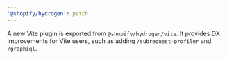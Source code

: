 ```yaml
---
'@shopify/hydrogen': patch
---
```


A new Vite plugin is exported from `@shopify/hydrogen/vite`. It provides DX improvements for Vite users, such as adding `/subrequest-profiler` and `/graphiql`.

